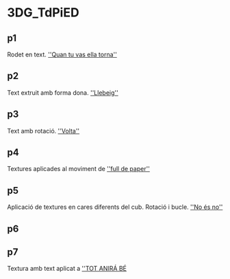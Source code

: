 # 3DG_TdPiED

## p1

Rodet en text. [''Quan tu vas ella torna''](P1.gif)

## p2

Text extruit amb forma dona. [''Llebeig''](P2.gif)

## p3

Text amb rotació. [''Volta''](P3.gif)

## p4

Textures aplicades al moviment de [''full de paper''](P4.gif)

## p5

Aplicació de textures en cares diferents del cub. Rotació i bucle. [''No és no''](P5.gif)

## p6


## p7

Textura amb text aplicat a [''TOT ANIRÁ BÉ](P7.gif)
